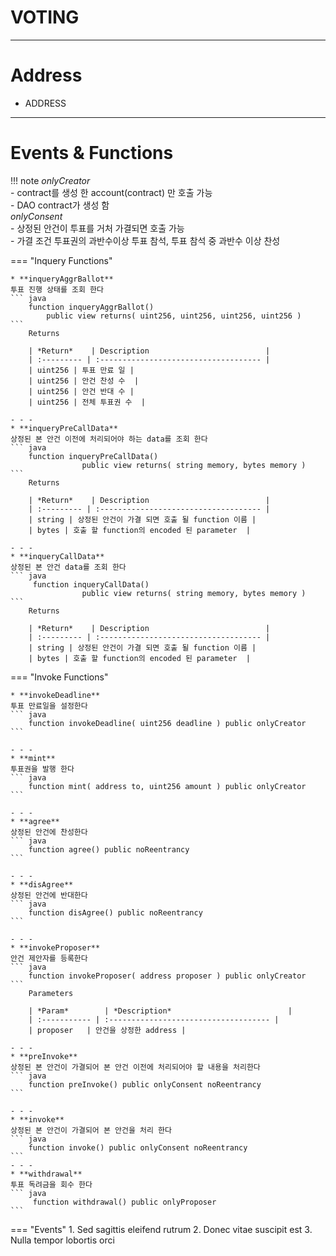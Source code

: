 # **VOTING**
- - -

# **Address**
* ADDRESS
- - -

# **Events & Functions**

!!! note
    *onlyCreator*   
     - contract를 생성 한 account(contract) 만 호출 가능   
     - DAO contract가 생성 함   
    *onlyConsent*   
    - 상정된 안건이 투표를 거처 가결되면 호출 가능   
    - 가결 조건 투표권의 과반수이상 투표 참석, 투표 참석 중 과반수 이상 찬성  

=== "Inquery Functions"

    * **inqueryAggrBallot**   
    투표 진행 상태를 조회 한다
    ``` java
        function inqueryAggrBallot() 
            public view returns( uint256, uint256, uint256, uint256 ) 
    ```   
        Returns     

        | *Return*    | Description                          |
        | :--------- | :------------------------------------ |
        | uint256 | 투표 만료 일 |
        | uint256 | 안건 찬성 수  |
        | uint256 | 안건 반대 수 |
        | uint256 | 전체 투표권 수  |        

    - - -
    * **inqueryPreCallData**   
    상정된 본 안건 이전에 처리되어야 하는 data를 조회 한다
    ``` java
        function inqueryPreCallData() 
                    public view returns( string memory, bytes memory )
    ```   
        Returns     

        | *Return*    | Description                          |
        | :--------- | :------------------------------------ |
        | string | 상정된 안건이 가결 되면 호출 될 function 이름 |
        | bytes | 호출 할 function의 encoded 된 parameter  |

    - - -
    * **inqueryCallData**   
    상정된 본 안건 data를 조회 한다
    ``` java
         function inqueryCallData() 
                    public view returns( string memory, bytes memory )
    ```   
        Returns     

        | *Return*    | Description                          |
        | :--------- | :------------------------------------ |
        | string | 상정된 안건이 가결 되면 호출 될 function 이름 |
        | bytes | 호출 할 function의 encoded 된 parameter  |
    
=== "Invoke Functions"

    * **invokeDeadline**   
    투표 만료일을 설정한다
    ``` java
        function invokeDeadline( uint256 deadline ) public onlyCreator
    ```  

    - - -
    * **mint**   
    투표권을 발행 한다
    ``` java
        function mint( address to, uint256 amount ) public onlyCreator
    ```  

    - - -    
    * **agree**   
    상정된 안건에 찬성한다
    ``` java
        function agree() public noReentrancy
    ```  
    
    - - -    
    * **disAgree**   
    상정된 안건에 반대한다
    ``` java
        function disAgree() public noReentrancy
    ```  

    - - -
    * **invokeProposer**   
    안건 제안자를 등록한다
    ``` java
        function invokeProposer( address proposer ) public onlyCreator
    ```  
        Parameters     
           
        | *Param*        | *Description*                          |
        | :----------- | :------------------------------------ |
        | proposer   | 안건을 상정한 address |

    - - -
    * **preInvoke**   
    상정된 본 안건이 가결되어 본 안건 이전에 처리되어야 할 내용을 처리한다
    ``` java
        function preInvoke() public onlyConsent noReentrancy 
    ```  

    - - -
    * **invoke**   
    상정된 본 안건이 가결되어 본 안건을 처리 한다
    ``` java
        function invoke() public onlyConsent noReentrancy 
    ```  
    - - -
    * **withdrawal**   
    투표 독려금을 회수 한다
    ``` java
         function withdrawal() public onlyProposer
    ```      
    
=== "Events"
    1. Sed sagittis eleifend rutrum
    2. Donec vitae suscipit est
    3. Nulla tempor lobortis orci

